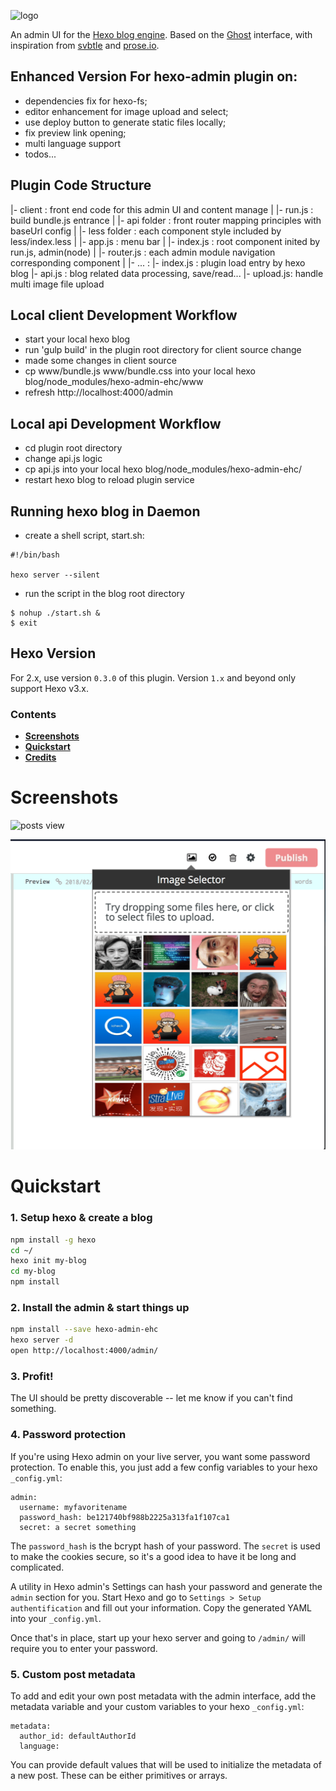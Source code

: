 ![logo](docs/logo.png?raw=true)

An admin UI for the [Hexo blog engine](http://hexo.io). Based on the [Ghost](http://ghost.org) interface, with inspiration from [svbtle](http://svbtle.com) and [prose.io](http://prose.io).

## Enhanced Version For hexo-admin plugin on:

- dependencies fix for hexo-fs;
- editor enhancement for image upload and select;
- use deploy button to generate static files locally;
- fix preview link opening;
- multi language support
- todos...

## Plugin Code Structure

|- client : front end code for this admin UI and content manage
|    |- run.js : build bundle.js entrance
|    |- api folder  : front router mapping principles with baseUrl config
|    |- less folder : each component style included by less/index.less
|    |- app.js : menu bar
|    |- index.js : root component inited by run.js, admin(node)
|    |- router.js : each admin module navigation corresponding component
|    |- ... :
|- index.js : plugin load entry by hexo blog
|- api.js   : blog related data processing, save/read...
|- upload.js: handle multi image file upload

## Local client Development Workflow

- start your local hexo blog
- run 'gulp build' in the plugin root directory for client source change
- made some changes in client source
- cp www/bundle.js www/bundle.css into your local hexo blog/node_modules/hexo-admin-ehc/www
- refresh http://localhost:4000/admin

## Local api Development Workflow

- cd plugin root directory
- change api.js logic
- cp api.js into your local hexo blog/node_modules/hexo-admin-ehc/
- restart hexo blog to reload plugin service

## Running hexo blog in Daemon

- create a shell script, start.sh:

```
#!/bin/bash

hexo server --silent
```

- run the script in the blog root directory

```
$ nohup ./start.sh &
$ exit
```


## Hexo Version

For 2.x, use version `0.3.0` of this plugin. Version `1.x` and beyond only
support Hexo v3.x.

### Contents
- [**Screenshots**](#screenshots)
- [**Quickstart**](#quickstart)
- [**Credits**](#credits)

# Screenshots
![posts view](docs/pasted-0.png?raw=true)

![editor view](docs/Snip20180305_3.png?raw=true)

# Quickstart
### 1. Setup hexo & create a blog
```sh
npm install -g hexo
cd ~/
hexo init my-blog
cd my-blog
npm install
```
### 2. Install the admin & start things up
```sh
npm install --save hexo-admin-ehc
hexo server -d
open http://localhost:4000/admin/
```
### 3. Profit!
The UI should be pretty discoverable -- let me know if you can't find something.

### 4. Password protection
If you're using Hexo admin on your live server, you want some password
protection. To enable this, you just add a few config variables to your hexo
`_config.yml`:

```
admin:
  username: myfavoritename
  password_hash: be121740bf988b2225a313fa1f107ca1
  secret: a secret something
```

The `password_hash` is the bcrypt hash of your password. The `secret` is used
to make the cookies secure, so it's a good idea to have it be long and
complicated.

A utility in Hexo admin's Settings can hash your password and generate the `admin`
section for you. Start Hexo and go to `Settings > Setup authentification`
and fill out your information. Copy the generated YAML into your `_config.yml`.

Once that's in place, start up your hexo server and going to `/admin/` will
require you to enter your password.

### 5. Custom post metadata
To add and edit your own post metadata with the admin interface, add the
metadata variable and your custom variables to your hexo `_config.yml`:
```
metadata:
  author_id: defaultAuthorId
  language:
```
You can provide default values that will be used to initialize the metadata
of a new post. These can be either primitives or arrays.
